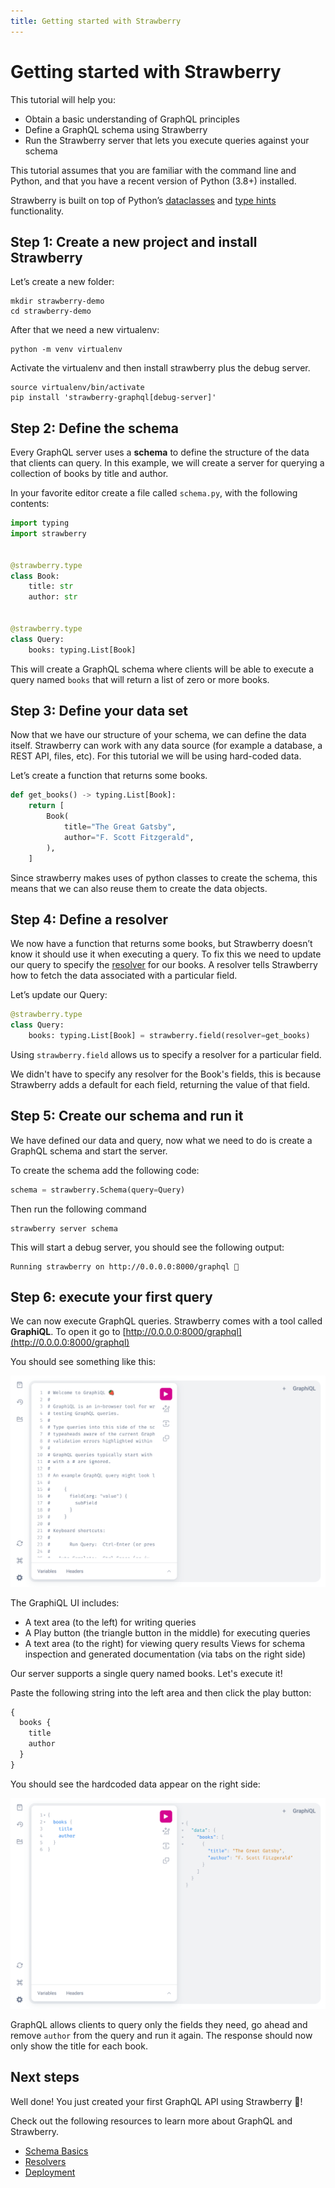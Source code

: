 ```yaml
---
title: Getting started with Strawberry
---
```


# Getting started with Strawberry

This tutorial will help you:

- Obtain a basic understanding of GraphQL principles
- Define a GraphQL schema using Strawberry
- Run the Strawberry server that lets you execute queries against your schema

This tutorial assumes that you are familiar with the command line and Python,
and that you have a recent version of Python (3.8+) installed.

Strawberry is built on top of Python’s
[dataclasses](https://realpython.com/python-data-classes/) and
[type hints](https://docs.python.org/3/library/typing.html) functionality.

## Step 1: Create a new project and install Strawberry

Let’s create a new folder:

```shell
mkdir strawberry-demo
cd strawberry-demo
```

After that we need a new virtualenv:

```shell
python -m venv virtualenv
```

Activate the virtualenv and then install strawberry plus the debug server.

```shell
source virtualenv/bin/activate
pip install 'strawberry-graphql[debug-server]'
```

## Step 2: Define the schema

Every GraphQL server uses a **schema** to define the structure of the data that
clients can query. In this example, we will create a server for querying a
collection of books by title and author.

In your favorite editor create a file called `schema.py`, with the following
contents:

```python
import typing
import strawberry


@strawberry.type
class Book:
    title: str
    author: str


@strawberry.type
class Query:
    books: typing.List[Book]
```

This will create a GraphQL schema where clients will be able to execute a query
named `books` that will return a list of zero or more books.

## Step 3: Define your data set

Now that we have our structure of your schema, we can define the data itself.
Strawberry can work with any data source (for example a database, a REST API,
files, etc). For this tutorial we will be using hard-coded data.

Let’s create a function that returns some books.

```python
def get_books() -> typing.List[Book]:
    return [
        Book(
            title="The Great Gatsby",
            author="F. Scott Fitzgerald",
        ),
    ]
```

Since strawberry makes uses of python classes to create the schema, this means
that we can also reuse them to create the data objects.

## Step 4: Define a resolver

We now have a function that returns some books, but Strawberry doesn’t know it
should use it when executing a query. To fix this we need to update our query to
specify the [resolver](/docs/types/resolvers) for our books. A resolver tells
Strawberry how to fetch the data associated with a particular field.

Let’s update our Query:

```python
@strawberry.type
class Query:
    books: typing.List[Book] = strawberry.field(resolver=get_books)
```

Using `strawberry.field` allows us to specify a resolver for a particular field.

<Note>

We didn't have to specify any resolver for the Book's fields, this is because
Strawberry adds a default for each field, returning the value of that field.

</Note>

## Step 5: Create our schema and run it

We have defined our data and query, now what we need to do is create a GraphQL
schema and start the server.

To create the schema add the following code:

```python
schema = strawberry.Schema(query=Query)
```

Then run the following command

```shell
strawberry server schema
```

This will start a debug server, you should see the following output:

```text
Running strawberry on http://0.0.0.0:8000/graphql 🍓
```

## Step 6: execute your first query

We can now execute GraphQL queries. Strawberry comes with a tool called
**GraphiQL**. To open it go to
[http://0.0.0.0:8000/graphql](http://0.0.0.0:8000/graphql)

You should see something like this:

![A view of the GraphiQL interface](./images/index-server.png)

The GraphiQL UI includes:

- A text area (to the left) for writing queries
- A Play button (the triangle button in the middle) for executing queries
- A text area (to the right) for viewing query results Views for schema
  inspection and generated documentation (via tabs on the right side)

Our server supports a single query named books. Let's execute it!

Paste the following string into the left area and then click the play button:

```graphql
{
  books {
    title
    author
  }
}
```

You should see the hardcoded data appear on the right side:

![A view of the GraphiQL interface after running a GraphQL query](./images/index-query-example.png)

GraphQL allows clients to query only the fields they need, go ahead and remove
`author` from the query and run it again. The response should now only show the
title for each book.

## Next steps

<!--alex ignore retext-equality -->

Well done! You just created your first GraphQL API using Strawberry 🙌!

Check out the following resources to learn more about GraphQL and Strawberry.

- [Schema Basics](/docs/general/schema-basics.md)
- [Resolvers](/docs/types/resolvers.md)
- [Deployment](/docs/operations/deployment.md)
